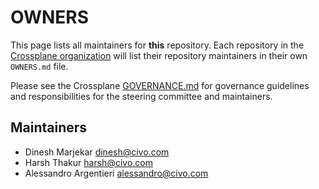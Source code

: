 # OWNERS

This page lists all maintainers for **this** repository. Each repository in the [Crossplane
organization](https://github.com/crossplane/) will list their repository maintainers in their own
`OWNERS.md` file.

Please see the Crossplane
[GOVERNANCE.md](https://github.com/crossplane/crossplane/blob/master/GOVERNANCE.md) for governance
guidelines and responsibilities for the steering committee and maintainers.

## Maintainers

* Dinesh Marjekar <dinesh@civo.com> 
* Harsh Thakur <harsh@civo.com>
* Alessandro Argentieri <alessandro@civo.com>
